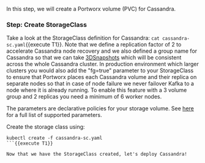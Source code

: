 In this step, we will create a Portworx volume (PVC) for Cassandra.

### Step: Create StorageClass

Take a look at the StorageClass definition for Cassandra: ```cat cassandra-sc.yaml```{{execute T1}}. Note that we define a replication factor of 2 to accelerate Cassandra node recovery and we also defined a group name for Cassandra so that we can take [3DSnapshots](https://docs.portworx.com/portworx-install-with-kubernetes/storage-operations/create-snapshots/snaps-3d/) which will be consistent across the whole Cassandra cluster. In production environment which larger clusters you would also add the "fg=true" parameter to your StorageClass to ensure that Portworx places each Cassandra volume and their replica on separate nodes so that in case of node failure we never failover Kafka to a node where it is already running. To enable this feature with a 3 volume group and 2 replicas you need a minimum of 6 worker nodes.

The parameters are declarative policies for your storage volume. See [here](https://docs.portworx.com/manage/volumes.html) for a full list of supported parameters.

Create the storage class using:
```
kubectl create -f cassandra-sc.yaml
```{{execute T1}}

Now that we have the StorageClass created, let's deploy Cassandra!
